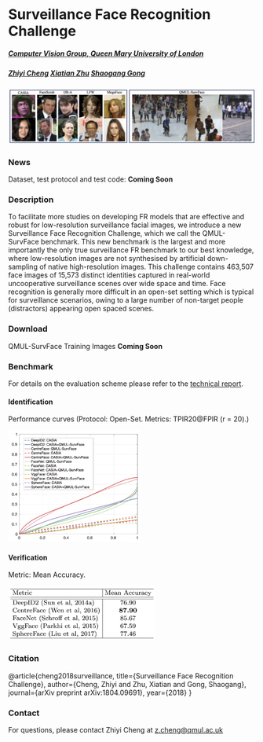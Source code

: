 # Surveillance Face Recognition Challenge
##### [Computer Vision Group, Queen Mary University of London](http://vision.eecs.qmul.ac.uk/)
##### [Zhiyi Cheng](http://www.eecs.qmul.ac.uk/~zc302/)  [Xiatian Zhu](http://www.eecs.qmul.ac.uk/~xiatian/)   [Shaogang Gong](http://www.eecs.qmul.ac.uk/~sgg/)

<img style="width: 700px;" src="./images/web-vs-surv.png" alt="arxiv2018">




### News
Dataset, test protocol and test code: **Coming Soon**
 
### Description
To facilitate more studies on developing FR models that are effective and robust for low-resolution surveillance facial images, we introduce a new Surveillance Face Recognition Challenge, which we call the QMUL-SurvFace benchmark. This new benchmark is the largest and more importantly the only true surveillance FR benchmark to our best knowledge, where low-resolution images are not synthesised by artificial down-sampling of native high-resolution images. This challenge contains 463,507 face images of 15,573 distinct identities captured in real-world uncooperative surveillance scenes over wide space and time. 
Face recognition is generally more difficult in an
open-set setting which is typical for surveillance scenarios,
owing to a large number of non-target people
(distractors) appearing open spaced scenes.

### Download
QMUL-SurvFace Training Images **Coming Soon**

### Benchmark
For details on the evaluation scheme please refer to the [technical report](https://arxiv.org/pdf/1804.09691.pdf). 
#### Identification
Performance curves
(Protocol: Open-Set. Metrics: TPIR20@FPIR (r = 20).)

<img style="width: 270px;" src="./images/all_fr_curves.png" alt="arxiv2018">

#### Verification
Metric: Mean Accuracy.

<img style="width: 300px;" src="./images/verification_result.png" alt="arxiv2018">

### Citation
@article{cheng2018surveillance,
  title={Surveillance Face Recognition Challenge},
  author={Cheng, Zhiyi and Zhu, Xiatian and Gong, Shaogang},
  journal={arXiv preprint arXiv:1804.09691},
  year={2018}
}

### Contact
For questions, please contact Zhiyi Cheng at z.cheng@qmul.ac.uk